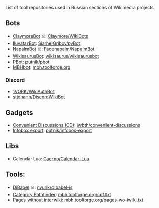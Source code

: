 List of tool repositories used in Russian sections of Wikimedia projects

## Bots
* [ClaymoreBot](https://ru.wikipedia.org/wiki/User:ClaymoreBot) ☠️: [Claymore/WikiBots](https://github.com/Claymore/WikiBots)
* [IluvatarBot](https://ru.wikipedia.org/wiki/User:IluvatarBot): [SiarheiGribov/pyBot](https://github.com/SiarheiGribov/pyBot)
* [NapalmBot](https://ru.wikipedia.org/wiki/User:NapalmBot) ☠️: [Facenapalm/NapalmBot](https://github.com/Facenapalm/NapalmBot)
* [WikisaurusBot](https://ru.wikipedia.org/wiki/User:WikisaurusBot): [wikisaurus/wikisaurusbot](https://github.com/wikisaurus/wikisaurusbot)
* [PBot](https://ru.wikipedia.org/wiki/User:PBot): [putnik/pbot](https://github.com/putnik/pbot)
* [MBHbot](https://ru.wikipedia.org/wiki/User:MBHbot): [mbh.toolforge.org](https://mbh.toolforge.org)

### Discord
* [1VORK/WikiAuthBot](https://github.com/1VORK/WikiAuthBot)
* [stjohann/DiscordWikiBot](https://github.com/stjohann/DiscordWikiBot)

## Gadgets
* [Convenient Discussions (CD)](https://commons.wikimedia.org/wiki/User:Jack_who_built_the_house/Convenient_Discussions/ru): [jwbth/convenient-discussions](https://github.com/jwbth/convenient-discussions)
* [Infobox export](https://www.wikidata.org/wiki/Help:Infobox_export_gadget): [putnik/infobox-export](https://github.com/putnik/infobox-export)

## Libs
* Calendar Lua: [Caerno/Calendar-Lua](https://github.com/Caerno/Calendar-Lua)

## Tools:
* [DiBabel](https://dibabel.toolforge.org) ☠️: [nyurik/dibabel-js](https://github.com/nyurik/dibabel-js)
* [Category Pathfinder](https://mbh.toolforge.org/cpf.cgi): [mbh.toolforge.org/cpf.txt](https://mbh.toolforge.org/cpf.txt)
* [Pages without interwiki](https://mbh.toolforge.org/pages-wo-iwiki.cgi): [mbh.toolforge.org/pages-wo-iwiki.txt](https://mbh.toolforge.org/pages-wo-iwiki.txt)
